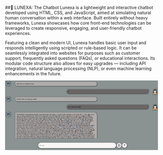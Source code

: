 ##🌟 LUNEXA: The Chatbot
Lunexa is a lightweight and interactive chatbot developed using HTML, CSS, and JavaScript, aimed at simulating natural human conversation within a web interface. Built entirely without heavy frameworks, Lunexa showcases how core front-end technologies can be leveraged to create responsive, engaging, and user-friendly chatbot experiences.

Featuring a clean and modern UI, Lunexa handles basic user input and responds intelligently using scripted or rule-based logic. It can be seamlessly integrated into websites for purposes such as customer support, frequently asked questions (FAQs), or educational interactions. Its modular code structure also allows for easy upgrades — including API integration, natural language processing (NLP), or even machine learning enhancements in the future.




![lunexa](https://github.com/jahnavi200431/Lunexa/blob/7fe01278f7ebb44c58315f29db322d0d6f94c660/Screenshot%202025-06-04%20203520.png)
